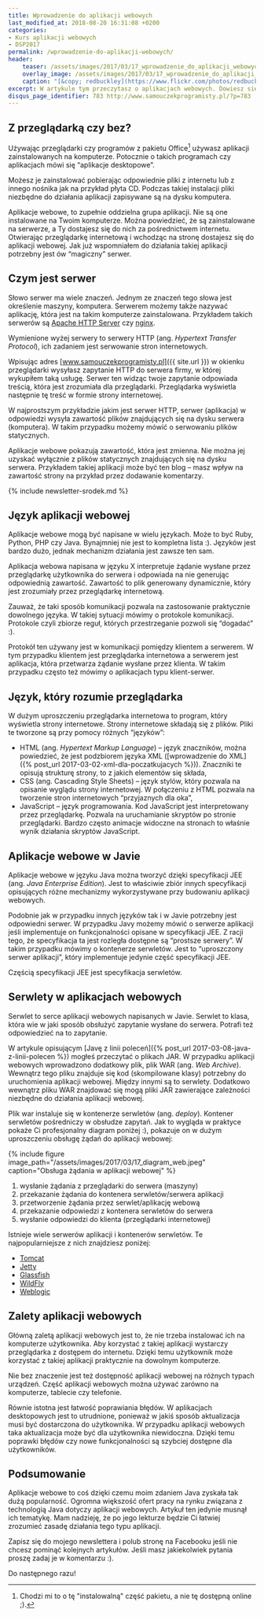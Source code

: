 ```yaml
---
title: Wprowadzenie do aplikacji webowych
last_modified_at: 2018-08-20 16:31:08 +0200
categories:
- Kurs aplikacji webowych
- DSP2017
permalink: /wprowadzenie-do-aplikacji-webowych/
header:
    teaser: /assets/images/2017/03/17_wprowadzenie_do_aplikacji_webowych_artykul.jpg
    overlay_image: /assets/images/2017/03/17_wprowadzenie_do_aplikacji_webowych_artykul.jpg
    caption: "[&copy; redbuckley](https://www.flickr.com/photos/redbuckley/5885481290/sizes/l)"
excerpt: W artykule tym przeczytasz o aplikacjach webowych. Dowiesz się czym są aplikacje webowe i jak działają. Dowiesz się czym jest serwer, serwlet czy kontener serwletów. Poznasz podstawy mechanizmu działania aplikacji webowych. Przeczytasz też o modelu aplikacji klient serwer. Poznasz różnicę pomiędzy aplikacjami “desktopowymi” a aplikacjami “webowymi”. Dowiesz się o tym czym jest HTML, CSS czy JavaScript. Innymi słowy czeka Cię spora dawka wiedzy wprowadzająca w świat aplikacji webowych i Java Enterprise Edition. Zapraszam do lektury.
disqus_page_identifier: 783 http://www.samouczekprogramisty.pl/?p=783
---
```


## Z przeglądarką czy bez?

Używając przeglądarki czy programów z pakietu Office[^office] używasz aplikacji zainstalowanych na komputerze. Potocznie o takich programach czy aplikacjach mówi się “aplikacje desktopowe”.

[^office]: Chodzi mi to o tę "instalowalną" część pakietu, a nie tę dostępną online ;).

Możesz je zainstalować pobierając odpowiednie pliki z internetu lub z innego nośnika jak na przykład płyta CD. Podczas takiej instalacji pliki niezbędne do działania aplikacji zapisywane są na dysku komputera.

Aplikacje webowe, to zupełnie oddzielna grupa aplikacji. Nie są one instalowane na Twoim komputerze. Można powiedzieć, że są zainstalowane na serwerze, a Ty dostajesz się do nich za pośrednictwem internetu. Otwierając przeglądarkę internetową i wchodząc na stronę dostajesz się do aplikacji webowej. Jak już wspomniałem do działania takiej aplikacji potrzebny jest ów “magiczny” serwer.

## Czym jest serwer

Słowo serwer ma wiele znaczeń. Jednym ze znaczeń tego słowa jest określenie maszyny, komputera. Serwerem możemy także nazywać aplikację, która jest na takim komputerze zainstalowana. Przykładem takich serwerów są [Apache HTTP Server](https://httpd.apache.org/) czy [nginx](https://nginx.org/en/).

Wymienione wyżej serwery to serwery HTTP (ang. _Hypertext Transfer Protocol_), ich zadaniem jest serwowanie stron internetowych.

Wpisując adres [www.samouczekprogramisty.pl]({{ site.url }}) w okienku przeglądarki wysyłasz zapytanie HTTP do serwera firmy, w której wykupiłem taką usługę. Serwer ten widząc twoje zapytanie odpowiada treścią, która jest zrozumiała dla przeglądarki. Przeglądarka wyświetla następnie tę treść w formie strony internetowej.

W najprostszym przykładzie jakim jest serwer HTTP, serwer (aplikacja) w odpowiedzi wysyła zawartość plików znajdujących się na dysku serwera (komputera). W takim przypadku możemy mówić o serwowaniu plików statycznych.

Aplikacje webowe pokazują zawartość, która jest zmienna. Nie można jej uzyskać wyłącznie z plików statycznych znajdujących się na dysku serwera. Przykładem takiej aplikacji może być ten blog – masz wpływ na zawartość strony na przykład przez dodawanie komentarzy.

{% include newsletter-srodek.md %}

## Język aplikacji webowej

Aplikacje webowe mogą być napisane w wielu językach. Może to być Ruby, Python, PHP czy Java. Bynajmniej nie jest to kompletna lista :). Języków jest bardzo dużo, jednak mechanizm działania jest zawsze ten sam.

Aplikacja webowa napisana w języku X interpretuje żądanie wysłane przez przeglądarkę użytkownika do serwera i odpowiada na nie generując odpowiednią zawartość. Zawartość to plik generowany dynamicznie, który jest zrozumiały przez przeglądarkę internetową.

Zauważ, że taki sposób komunikacji pozwala na zastosowanie praktycznie dowolnego języka. W takiej sytuacji mówimy o protokole komunikacji. Protokole czyli zbiorze reguł, których przestrzeganie pozwoli się “dogadać” :).

Protokół ten używany jest w komunikacji pomiędzy klientem a serwerem. W tym przypadku klientem jest przeglądarka internetowa a serwerem jest aplikacja, która przetwarza żądanie wysłane przez klienta. W takim przypadku często też mówimy o aplikacjach typu klient-serwer.

## Język, który rozumie przeglądarka

W dużym uproszczeniu przeglądarka internetowa to program, który wyświetla strony internetowe. Strony internetowe składają się z plików. Pliki te tworzone są przy pomocy różnych “języków”:
- HTML (ang. _Hypertext Markup Language_) – język znaczników, można powiedzieć, że jest podzbiorem języka XML ([wprowadzenie do XML]({% post_url 2017-03-02-xml-dla-poczatkujacych %})). Znaczniki te opisują strukturę strony, to z jakich elementów się składa,
- CSS (ang. Cascading Style Sheets) – język stylów, który pozwala na opisanie wyglądu strony internetowej. W połączeniu z HTML pozwala na tworzenie stron internetowych “przyjaznych dla oka”,
- JavaScript – język programowania. Kod JavaScript jest interpretowany przez przeglądarkę. Pozwala na uruchamianie skryptów po stronie przeglądarki. Bardzo często animacje widoczne na stronach to właśnie wynik działania skryptów JavaScript.

## Aplikacje webowe w Javie

Aplikacje webowe w języku Java można tworzyć dzięki specyfikacji JEE (ang. _Java Enterprise Edition_). Jest to właściwie zbiór innych specyfikacji opisujących różne mechanizmy wykorzystywane przy budowaniu aplikacji webowych.

Podobnie jak w przypadku innych języków tak i w Javie potrzebny jest odpowiedni serwer. W przypadku Javy możemy mówić o serwerze aplikacji jeśli implementuje on funkcjonalności opisane w specyfikacji JEE. Z racji tego, że specyfikacja ta jest rozległa dostępne są “prostsze serwery”. W takim przypadku mówimy o kontenerze serwletów. Jest to “uproszczony serwer aplikacji”, który implementuje jedynie część specyfikacji JEE.

Częścią specyfikacji JEE jest specyfikacja serwletów.

## Serwlety w aplikacjach webowych

Serwlet to serce aplikacji webowych napisanych w Javie. Serwlet to klasa, która wie w jaki sposób obsłużyć zapytanie wysłane do serwera. Potrafi też odpowiedzieć na to zapytanie.

W artykule opisującym [Javę z linii poleceń]({% post_url 2017-03-08-java-z-linii-polecen %}) mogłeś przeczytać o plikach JAR. W przypadku aplikacji webowych wprowadzono dodatkowy plik, plik WAR (ang. _Web Archive_). Wewnątrz tego pliku znajduje się kod (skompilowane klasy) potrzebny do uruchomienia aplikacji webowej. Między innymi są to serwlety. Dodatkowo wewnątrz pliku WAR znajdować się mogą pliki JAR zawierające zależności niezbędne do działania aplikacji webowej.

Plik war instaluje się w kontenerze serwletów (ang. _deploy_). Kontener serwletów pośredniczy w obsłudze zapytań. Jak to wygląda w praktyce pokaże Ci profesjonalny diagram poniżej :), pokazuje on w dużym uproszczeniu obsługę żądań do aplikacji webowej:

{% include figure image_path="/assets/images/2017/03/17_diagram_web.jpeg" caption="Obsługa żądania w aplikacji webowej" %}

1. wysłanie żądania z przeglądarki do serwera (maszyny)
2. przekazanie żądania do kontenera serwletów/serwera aplikacji
3. przetworzenie żądania przez serwlet/aplikację webową
4. przekazanie odpowiedzi z kontenera serwletów do serwera
5. wysłanie odpowiedzi do klienta (przeglądarki internetowej)

Istnieje wiele serwerów aplikacji i kontenerów serwletów. Te najpopularniejsze z nich znajdziesz poniżej:
- [Tomcat](http://tomcat.apache.org)
- [Jetty](http://www.eclipse.org/jetty/)
- [Glassfish](https://glassfish.java.net/)
- [WildFly](http://wildfly.org/)
- [Weblogic](http://www.oracle.com/technetwork/middleware/weblogic/overview/index-085209.html)

## Zalety aplikacji webowych

Główną zaletą aplikacji webowych jest to, że nie trzeba instalować ich na komputerze użytkownika. Aby korzystać z takiej aplikacji wystarczy przeglądarka z dostępem do internetu. Dzięki temu użytkownik może korzystać z takiej aplikacji praktycznie na dowolnym komputerze.

Nie bez znaczenie jest też dostępność aplikacji webowej na różnych typach urządzeń. Część aplikacji webowych można używać zarówno na komputerze, tablecie czy telefonie.

Równie istotna jest łatwość poprawiania błędów. W aplikacjach desktopowych jest to utrudnione, ponieważ w jakiś sposób aktualizacja musi być dostarczona do użytkownika. W przypadku aplikacji webowych taka aktualizacja może być dla użytkownika niewidoczna. Dzięki temu poprawki błędów czy nowe funkcjonalności są szybciej dostępne dla użytkowników.

## Podsumowanie

Aplikacje webowe to coś dzięki czemu moim zdaniem Java zyskała tak dużą popularność. Ogromna większość ofert pracy na rynku związana z technologią Java dotyczy aplikacji webowych. Artykuł ten jedynie musnął ich tematykę. Mam nadzieję, że po jego lekturze będzie Ci łatwiej zrozumieć zasadę działania tego typu aplikacji.

Zapisz się do mojego newslettera i polub stronę na Facebooku jeśli nie chcesz pominąć kolejnych artykułów. Jeśli masz jakiekolwiek pytania proszę zadaj je w komentarzu :).

Do następnego razu!
